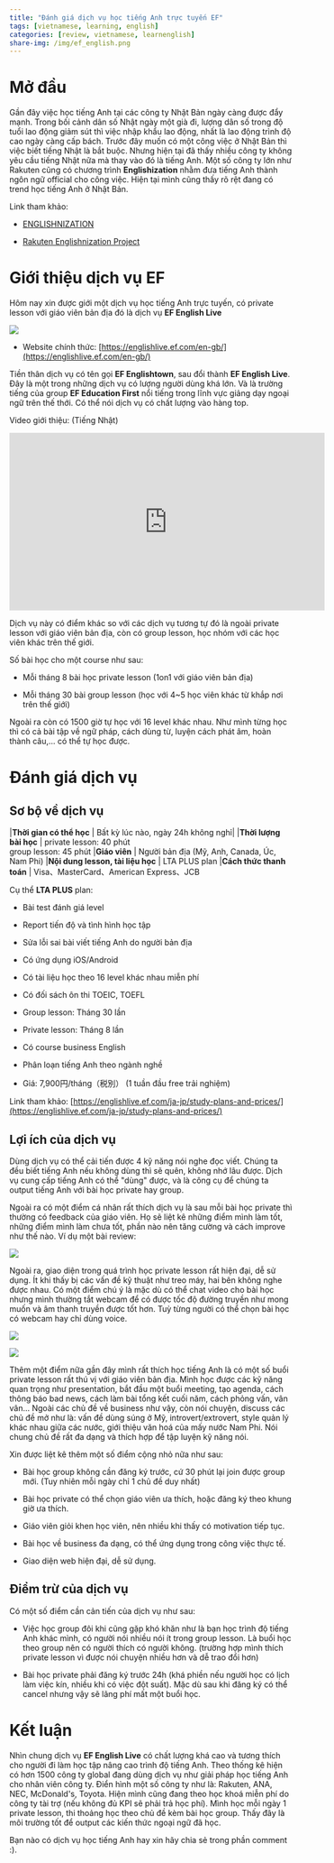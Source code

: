 ```yaml
---
title: "Đánh giá dịch vụ học tiếng Anh trực tuyến EF"
tags: [vietnamese, learning, english]
categories: [review, vietnamese, learnenglish]
share-img: /img/ef_english.png
---
```


# Mở đầu

Gần đây việc học tiếng Anh tại các công ty Nhật Bản ngày càng được đẩy mạnh. Trong bối cảnh dân số Nhật ngày một già đi, lượng dân số trong độ tuổi lao động giảm sút thì việc nhập khẩu lao động, nhất là lao động trình độ cao ngày càng cấp bách. Trước đây muốn có một công việc ở Nhật Bản thì việc biết tiếng Nhật là bắt buộc. Nhưng hiện tại đã thấy nhiều công ty không yêu cầu tiếng Nhật nữa mà thay vào đó là tiếng Anh. Một số công ty lớn như Rakuten cũng có chương trình **Englishization** nhằm đưa tiếng Anh thành ngôn ngữ official cho công việc. Hiện tại mình cũng thấy rõ rệt đang có trend học tiếng Anh ở Nhật Bản.

Link tham khảo:

* [ENGLISHNIZATION](https://rakuten.today/tag/englishnization)

* [Rakuten Englishnization Project](https://www.youtube.com/watch?v=BCnFJmVC-Lg)

<script async src="//pagead2.googlesyndication.com/pagead/js/adsbygoogle.js"></script>
<ins class="adsbygoogle"
     style="display:block; text-align:center;"
     data-ad-layout="in-article"
     data-ad-format="fluid"
     data-ad-client="ca-pub-2750437710821247"
     data-ad-slot="8905029259"></ins>
<script>
     (adsbygoogle = window.adsbygoogle || []).push({});
</script>

# Giới thiệu dịch vụ EF

Hôm nay xin được giới một dịch vụ học tiếng Anh trực tuyến, có private lesson với giáo viên bản địa đó là dịch vụ **EF English Live**

![](/img/ef_english.png)

* Website chính thức: [https://englishlive.ef.com/en-gb/](https://englishlive.ef.com/en-gb/)

Tiền thân dịch vụ có tên gọi **EF Englishtown**, sau đổi thành **EF English Live**. Đây là một trong những dịch vụ có lượng người dùng khá lớn. Và là trường tiếng của group **EF Education First** nổi tiếng trong lĩnh vực giảng dạy ngoại ngữ trên thế thới. Có thể nói dịch vụ có chất lượng vào hàng top.

Video giới thiệu: (Tiếng Nhật)

<iframe width="560" height="315" src="https://www.youtube.com/embed/Iy-1dk1A1qY" frameborder="0" allow="autoplay; encrypted-media" allowfullscreen></iframe>

Dịch vụ này có điểm khác so với các dịch vụ tương tự đó là ngoài private lesson với giáo viên bản địa, còn có group lesson, học nhóm với các học viên khác trên thế giới.

Số bài học cho một course như sau:

* Mỗi tháng 8 bài học private lesson (1on1 với giáo viên bản địa)

* Mỗi tháng 30 bài group lesson (học với 4~5 học viên khác từ khắp nơi trên thế giới)

Ngoài ra còn có 1500 giờ tự học với 16 level khác nhau. Như mình từng học thì có cả bài tập về ngữ pháp, cách dùng từ, luyện cách phát âm, hoàn thành câu,... có thể tự học được.

# Đánh giá dịch vụ

<script async src="//pagead2.googlesyndication.com/pagead/js/adsbygoogle.js"></script>
<ins class="adsbygoogle"
     style="display:block; text-align:center;"
     data-ad-layout="in-article"
     data-ad-format="fluid"
     data-ad-client="ca-pub-2750437710821247"
     data-ad-slot="8905029259"></ins>
<script>
     (adsbygoogle = window.adsbygoogle || []).push({});
</script>

## Sơ bộ về dịch vụ

|**Thời gian có thể học** | Bất kỳ lúc nào, ngày 24h không nghỉ|
|**Thời lượng bài học** | private lesson: 40 phút<br />group lesson: 45 phút
|**Giáo viên** | Người bản địa (Mỹ, Anh, Canada, Úc, Nam Phi)
|**Nội dung lesson, tài liệu học** | LTA PLUS plan
|**Cách thức thanh toán** | Visa、MasterCard、American Express、JCB

Cụ thể **LTA PLUS** plan:

* Bài test đánh giá level

* Report tiến độ và tình hình học tập

* Sửa lỗi sai bài viết tiếng Anh do người bản địa

* Có ứng dụng iOS/Android

* Có tài liệu học theo 16 level khác nhau miễn phí

* Có đối sách ôn thi TOEIC, TOEFL

* Group lesson: Tháng 30 lần

* Private lesson: Tháng 8 lần

* Có course business English

* Phân loạn tiếng Anh theo ngành nghề

* Giá: 7,900円/tháng（税別） (1 tuần đầu free trải nghiệm)

Link tham khảo: [https://englishlive.ef.com/ja-jp/study-plans-and-prices/](https://englishlive.ef.com/ja-jp/study-plans-and-prices/)

## Lợi ích của dịch vụ

Dùng dịch vụ có thể cải tiến được 4 kỹ năng nói nghe đọc viết. Chúng ta đều biết tiếng Anh nếu không dùng thì sẽ quên, không nhớ lâu được. Dịch vụ cung cấp tiếng Anh có thể "dùng" được, và là công cụ để chúng ta output tiếng Anh với bài học private hay group.

Ngoài ra có một điểm cá nhân rất thích dịch vụ là sau mỗi bài học private thì thường có feedback của giáo viên. Họ sẽ liệt kê những điểm mình làm tốt, những điểm mình làm chưa tốt, phần nào nên tăng cường và cách improve như thế nào. Ví dụ một bài review:

![](/img/ef_sample_feedback.png)

Ngoài ra, giao diện trong quá trình học private lesson rất hiện đại, dễ sử dụng. Ít khi thấy bị các vấn đề kỹ thuật như treo máy, hai bên không nghe được nhau. Có một điểm chú ý là mặc dù có thể chat video cho bài học nhưng mình thường tắt webcam để có được tốc độ đường truyền như mong muốn và âm thanh truyền được tốt hơn. Tuỳ từng người có thể chọn bài học có webcam hay chỉ dùng voice.

![](/img/ef_sample_private_01.png)

![](/img/ef_sample_private_02.png)

Thêm một điểm nữa gần đây mình rất thích học tiếng Anh là có một số buổi private lesson rất thú vị với giáo viên bản địa. Mình học được các kỹ năng quan trọng như presentation, bắt đầu một buổi meeting, tạo agenda, cách thông báo bad news, cách làm bài tổng kết cuối năm, cách phỏng vấn, vân vân... Ngoài các chủ đề về business như vậy, còn nói chuyện, discuss các chủ đề mở như là: vấn đề dùng súng ở Mỹ, introvert/extrovert, style quản lý khác nhau giữa các nước, giới thiệu văn hoá của mấy nước Nam Phi. Nói chung chủ đề rất đa dạng và thích hợp để tập luyện kỹ năng nói.

Xin được liệt kê thêm một số điểm cộng nhỏ nữa như sau:

<script async src="//pagead2.googlesyndication.com/pagead/js/adsbygoogle.js"></script>
<ins class="adsbygoogle"
     style="display:block; text-align:center;"
     data-ad-layout="in-article"
     data-ad-format="fluid"
     data-ad-client="ca-pub-2750437710821247"
     data-ad-slot="8905029259"></ins>
<script>
     (adsbygoogle = window.adsbygoogle || []).push({});
</script>

* Bài học group không cần đăng ký trước, cứ 30 phút lại join được group mới. (Tuy nhiên mỗi ngày chỉ 1 chủ đề duy nhất)

* Bài học private có thể chọn giáo viên ưa thích, hoặc đăng ký theo khung giờ ưa thích.

* Giáo viên giỏi khen học viên, nên nhiều khi thấy có motivation tiếp tục.

* Bài học về business đa dạng, có thể ứng dụng trong công việc thực tế.

* Giao diện web hiện đại, dễ sử dụng.

## Điểm trừ của dịch vụ

Có một số điểm cần cản tiến của dịch vụ như sau:

* Việc học group đôi khi cũng gặp khó khăn như là bạn học trình độ tiếng Anh khác mình, có người nói nhiều nói ít trong group lesson. Là buổi học theo group nên có người thích có người không. (trường hợp mình thích private lesson vì được nói chuyện nhiều hơn và dễ trao đổi hơn)

* Bài học private phải đăng ký trước 24h (khá phiền nếu người học có lịch làm việc kín, nhiều khi có việc đột suất). Mặc dù sau khi đăng ký có thể cancel nhưng vậy sẽ lãng phí mất một buổi học.

# Kết luận

Nhìn chung dịch vụ **EF English Live** có chất lượng khá cao và tương thích cho người đi làm học tập nâng cao trình độ tiếng Anh. Theo thống kê hiện có hơn 1500 công ty global đang dùng dịch vụ như giải pháp học tiếng Anh cho nhân viên công ty. Điển hình một số công ty như là: Rakuten, ANA, NEC, McDonald's, Toyota. Hiện mình cũng đang theo học khoá miễn phí do công ty tài trợ (nếu không đủ KPI sẽ phải trả học phí). Mình học mỗi ngày 1 private lesson, thi thoảng học theo chủ đề kèm bài học group. Thấy đây là môi trường tốt để output các kiến thức ngoại ngữ đã học.

Bạn nào có dịch vụ học tiếng Anh hay xin hãy chia sẻ trong phần comment :).

<script async src="//pagead2.googlesyndication.com/pagead/js/adsbygoogle.js"></script>
<ins class="adsbygoogle"
     style="display:block; text-align:center;"
     data-ad-layout="in-article"
     data-ad-format="fluid"
     data-ad-client="ca-pub-2750437710821247"
     data-ad-slot="8905029259"></ins>
<script>
     (adsbygoogle = window.adsbygoogle || []).push({});
</script>
